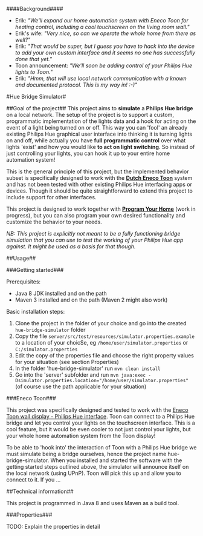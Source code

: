 ####Background####
- Erik: *"We'll expand our home automation system with Eneco Toon for heating control, including a cool touchscreen on the living room wall."*
- Erik's wife: *"Very nice, so can we operate the whole home from there as well?"*
- Erik: *"That would be super, but I guess you have to hack into the device to add your own custom interface and it seems no one has successfully done that yet."*
- Toon announcement: *"We'll soon be adding control of your Philips Hue lights to Toon."*
- Erik: *"Hmm, that will use local network communication with a known and documented protocol. This is my way in! :-)"*

#Hue Bridge Simulator#

##Goal of the project##
This project aims to **simulate** a **Philips Hue bridge** on a local network. The setup of the project is to support a
custom, programmatic implementation of the lights data and a hook for acting on the event of a light being turned on or off.
This way you can 'fool' an already existing Philips Hue graphical user interface into thinking it is turning lights
on and off, while actually you have **full programmatic control** over what lights 'exist' and how you would like
**to act on light switching**. So instead of just controlling your lights, you can hook it up to your entire home automation system!

This is the general principle of this project, but the implemented behavior subset
is specifically designed to work with the **[Dutch Eneco Toon](http://www.eneco.nl/toon)** system and has not been tested with other existing
Philips Hue interfacing apps or devices. Though it should be quite straightforward to extend this project to include
support for other interfaces.

This project is designed to work together with **[Program Your Home](https://github.com/ewjmulder/program-your-home)** (work in progress),
but you can also program your own desired functionality and customize the behavior to your needs.

*NB: This project is explicitly not meant to be a fully functioning bridge simulation that you can use to test
the working of your Philips Hue app against. It might be used as a basis for that though.*

##Usage##

###Getting started###

Prerequisites:
* Java 8 JDK installed and on the path
* Maven 3 installed and on the path (Maven 2 might also work)

Basic installation steps:
1. Clone the project in the folder of your choice and go into the created `hue-bridge-simulator` folder
2. Copy the file `server/src/test/resources/simulator.properties.example` to a location of your choicSe, eg `/home/user/simulator.properties` or `C:/simulator.properties`
3. Edit the copy of the properties file and choose the right property values for your situation (see section Properties)
4. In the folder 'hue-bridge-simulator' run `mvn clean install`
5. Go into the 'server' subfolder and run `mvn java:exec -Dsimulator.properties.location="/home/user/simulator.properties"` (of course use the path applicable for your situation)

###Eneco Toon###

This project was specifically designed and tested to work with the [Eneco Toon wall display - Philips Hue interface](https://www.eneco.nl/includes/eneco3/img/toonstatic/toon-hue/toon-device.png). Toon can connect to a Philips Hue bridge and let you control your lights on the touchscreen interface. This is a cool feature, but it would be even cooler to not just control your lights, but your whole home automation system from the Toon display!

To be able to 'hook into' the interaction of Toon with a Philips Hue bridge we must simulate being a bridge ourselves, hence the project name hue-bridge-simulator.
When you installed and started the software with the getting started steps outlined above, the simulator will announce itself on the local network (using UPnP).
Toon will pick this up and allow you to connect to it. If you ...

##Technical information##

This project is programmed in Java 8 and uses Maven as a build tool.

###Properties###

TODO: Explain the properties in detail
